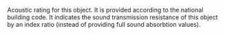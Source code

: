 ﻿Acoustic rating for this object.
It is provided according to the national building code. It indicates the sound transmission resistance of this object by an index ratio (instead of providing full sound absorbtion values).